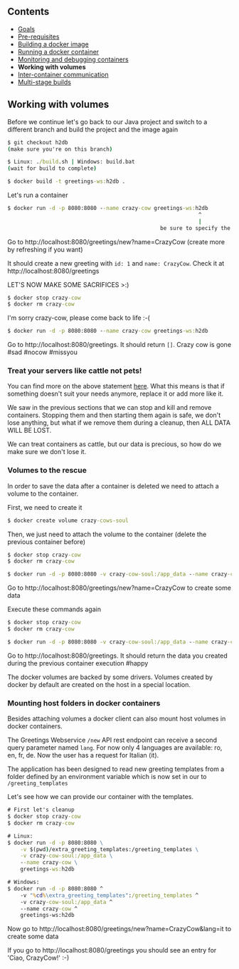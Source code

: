 ## Contents

* <a href="https://workshops.emanuelciuca.com/docker">Goals</a>
* <a href="https://workshops.emanuelciuca.com/docker/pre-requisites">Pre-requisites</a>
* <a href="https://workshops.emanuelciuca.com/docker/docker-build">Building a docker image</a>
* <a href="https://workshops.emanuelciuca.com/docker/docker-run">Running a docker container</a>
* <a href="https://workshops.emanuelciuca.com/docker/docker-monitoring-and-debug">Monitoring and debugging containers</a>
* <span>**Working with volumes**</span>
* <a href="https://workshops.emanuelciuca.com/docker/docker-network">Inter-container communication</a>
* <a href="https://workshops.emanuelciuca.com/docker/docker-multi-stage-builds">Multi-stage builds</a>

## Working with volumes

Before we continue let's go back to our Java project and switch to a different branch and build the project and the image again

```cmd
$ git checkout h2db
(make sure you're on this branch)

$ Linux: ./build.sh | Windows: build.bat
(wait for build to complete)

$ docker build -t greetings-ws:h2db .
```

Let's run a container

```cmd
$ docker run -d -p 8080:8080 --name crazy-cow greetings-ws:h2db
                                                            ^
                                                            |
                                                be sure to specify the tag
```

Go to http://localhost:8080/greetings/new?name=CrazyCow (create more by refreshing if you want)

It should create a new greeting with `id: 1` and `name: CrazyCow`. Check it at http://localhost:8080/greetings

LET'S NOW MAKE SOME SACRIFICES >:)

```cmd
$ docker stop crazy-cow 
$ docker rm crazy-cow
```

I'm sorry crazy-cow, please come back to life :-(

```cmd
$ docker run -d -p 8080:8080 --name crazy-cow greetings-ws:h2db
```
Go to http://localhost:8080/greetings. It should return `[]`. Crazy cow is gone #sad #nocow #missyou

### Treat your servers like cattle not pets!

You can find more on the above statement [here](https://devops.stackexchange.com/questions/653/what-is-the-definition-of-cattle-not-pets). 
What this means is that if something doesn't suit your needs anymore, replace it or add more like it.

We saw in the previous sections that we can stop and kill and remove containers. 
Stopping them and then starting them again is safe, we don't lose anything, 
but what if we remove them during a cleanup, then ALL DATA WILL BE LOST.

We can treat containers as cattle, but our data is precious, so how do we make sure we don't lose it.

### Volumes to the rescue

In order to save the data after a container is deleted we need to attach a volume to the container.

First, we need to create it
```cmd
$ docker create volume crazy-cows-soul
```

Then, we just need to attach the volume to the container (delete the previous container before)
```cmd
$ docker stop crazy-cow
$ docker rm crazy-cow

$ docker run -d -p 8080:8080 -v crazy-cow-soul:/app_data --name crazy-cow greetings-ws:h2db
```

Go to http://localhost:8080/greetings/new?name=CrazyCow to create some data

Execute these commands again 

```cmd
$ docker stop crazy-cow
$ docker rm crazy-cow

$ docker run -d -p 8080:8080 -v crazy-cow-soul:/app_data --name crazy-cow greetings-ws:h2db
```

Go to http://localhost:8080/greetings. It should return the data you created during the previous container execution #happy

The docker volumes are backed by some drivers. Volumes created by docker by default are created on the host in a special location.

### Mounting host folders in docker containers
 
Besides attaching volumes a docker client can also mount host volumes in docker containers.

The Greetings Webservice `/new` API rest endpoint can receive a second query parameter named `lang`. 
For now only 4 languages are available: ro, en, fr, de. Now the user has a request for Italian (it).

The application has been designed to read new greeting templates from a folder defined by an environment variable
which is now set in our to `/greeting_templates`

Let's see how we can provide our container with the templates.

```cmd
# First let's cleanup
$ docker stop crazy-cow
$ docker rm crazy-cow
```

```cmd
# Linux:
$ docker run -d -p 8080:8080 \
    -v $(pwd)/extra_greeting_templates:/greeting_templates \
    -v crazy-cow-soul:/app_data \
    --name crazy-cow \
    greetings-ws:h2db

# Windows:
$ docker run -d -p 8080:8080 ^
    -v "%cd%\extra_greeting_templates":/greeting_templates ^
    -v crazy-cow-soul:/app_data ^
    --name crazy-cow ^
    greetings-ws:h2db
```

Now go to http://localhost:8080/greetings/new?name=CrazyCow&lang=it to create some data

If you go to http://localhost:8080/greetings you should see an entry for 'Ciao, CrazyCow!' :-)
